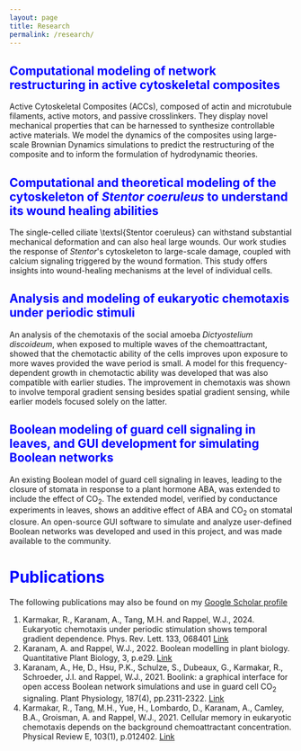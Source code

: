 ```yaml
---
layout: page
title: Research
permalink: /research/
---
```


## <span style="color: blue;">Computational modeling of network restructuring in active cytoskeletal composites</span>

Active Cytoskeletal Composites (ACCs), composed of actin and microtubule filaments,
active motors, and passive crosslinkers. They display novel mechanical properties that
can be harnessed to synthesize controllable active materials. We model the dynamics of
the composites using large-scale Brownian Dynamics simulations to predict the 
restructuring of the composite and to inform the formulation of hydrodynamic theories.

## <span style="color: blue;">Computational and theoretical modeling of the cytoskeleton of *Stentor coeruleus* to understand its wound healing abilities</span>

The single-celled ciliate \textsl{Stentor coeruleus} can withstand substantial mechanical
deformation and can also heal large wounds. Our  work studies the response of *Stentor*'s
cytoskeleton to large-scale damage, coupled with calcium signaling triggered by the wound 
formation. This study offers insights into wound-healing mechanisms at the level of 
individual cells.

## <span style="color: blue;">Analysis and modeling of eukaryotic chemotaxis under periodic stimuli</span>

An analysis of the chemotaxis of the social amoeba *Dictyostelium discoideum*, when
exposed to multiple waves of the chemoattractant, showed that the chemotactic ability
of the cells improves upon exposure to more waves provided the wave period is small. 
A model for this frequency-dependent growth in chemotactic ability was developed that
was also compatible with earlier studies. The improvement in chemotaxis was shown to 
involve temporal gradient sensing besides spatial gradient sensing, while earlier 
models focused solely on the latter.

## <span style="color: blue;">Boolean modeling of guard cell signaling in leaves, and GUI development for simulating Boolean networks</span>

An existing Boolean model of guard cell signaling in leaves, leading to the closure 
of stomata in response to a plant hormone ABA, was extended to include the effect of
CO<sub>2</sub>. The extended model, verified by conductance experiments in leaves, 
shows an additive effect of ABA and CO<sub>2</sub> on stomatal closure. An 
open-source GUI software to simulate and analyze user-defined Boolean networks was 
developed and used in this project, and was made available to the community.


# <span style="color: blue;">Publications</span>

The following publications may also be found on my [Google Scholar 
profile](https://scholar.google.co.in/citations?user=JIU8QEgAAAAJ)

1. Karmakar, R., Karanam, A., Tang, M.H. and Rappel, W.J., 2024. Eukaryotic chemotaxis
   under periodic stimulation shows temporal gradient dependence. Phys. Rev. Lett. 133, 068401
   [Link](https://doi.org/10.1103/PhysRevLett.133.068401)
1. Karanam, A. and Rappel, W.J., 2022. Boolean modelling in plant biology. Quantitative
   Plant Biology, 3, p.e29.
   [Link](https://doi.org/10.1017/qpb.2022.26)
1. Karanam, A., He, D., Hsu, P.K., Schulze, S., Dubeaux, G., Karmakar, R., Schroeder, J.I.
   and Rappel, W.J., 2021. Boolink: a graphical interface for open access Boolean network
   simulations and use in guard cell CO<sub>2</sub> signaling. Plant Physiology, 187(4), pp.2311-2322.
   [Link](https://doi.org/10.1093/plphys/kiab344)
1. Karmakar, R., Tang, M.H., Yue, H., Lombardo, D., Karanam, A., Camley, B.A., Groisman, A.
   and Rappel, W.J., 2021. Cellular memory in eukaryotic chemotaxis depends on the background
   chemoattractant concentration. Physical Review E, 103(1), p.012402.
   [Link](https://doi.org/10.1103/PhysRevE.103.012402)


